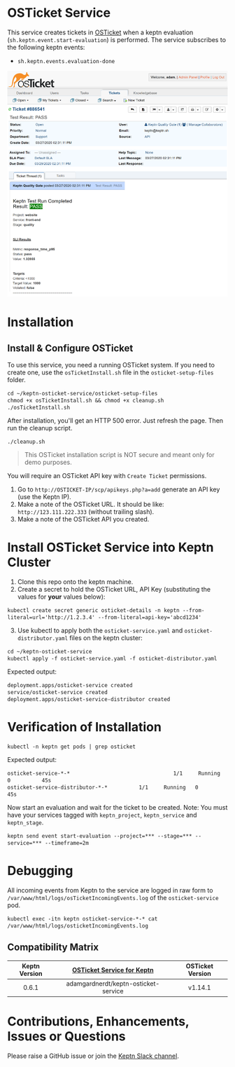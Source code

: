 # OSTicket Service
This service creates tickets in [OSTicket](https://github.com/osTicket/osTicket) when a keptn evaluation (`sh.keptn.event.start-evaluation`) is performed. The service subscribes to the following keptn events:

* `sh.keptn.events.evaluation-done`

![osticket screenshot](/assets/osticket-screenshot.png)

# Installation

## Install & Configure OSTicket
To use this service, you need a running OSTicket system. If you need to create one, use the `osTicketInstall.sh` file in the `osticket-setup-files` folder.

```
cd ~/keptn-osticket-service/osticket-setup-files
chmod +x osTicketInstall.sh && chmod +x cleanup.sh
./osTicketInstall.sh
```

After installation, you'll get an HTTP 500 error. Just refresh the page. Then run the cleanup script.

```
./cleanup.sh
```

> This OSTicket installation script is NOT secure and meant only for demo purposes.

You will require an OSTicket API key with `Create Ticket` permissions.

1. Go to `http://OSTICKET-IP/scp/apikeys.php?a=add` generate an API key (use the Keptn IP).
1. Make a note of the OSTicket URL. It should be like: `http://123.111.222.333` (without trailing slash).
1. Make a note of the OSTicket API you created.

# Install OSTicket Service into Keptn Cluster
1. Clone this repo onto the keptn machine.
1. Create a secret to hold the OSTicket URL, API Key (substituting the values for **your** values below):

```
kubectl create secret generic osticket-details -n keptn --from-literal=url='http://1.2.3.4' --from-literal=api-key='abcd1234'
```
3. Use kubectl to apply both the `osticket-service.yaml` and `osticket-distributor.yaml` files on the keptn cluster:

```
cd ~/keptn-osticket-service
kubectl apply -f osticket-service.yaml -f osticket-distributor.yaml
```

Expected output:
```
deployment.apps/osticket-service created
service/osticket-service created
deployment.apps/osticket-service-distributor created
```

# Verification of Installation
```
kubectl -n keptn get pods | grep osticket
```

Expected output:
```
osticket-service-*-*                                 1/1     Running   0          45s
osticket-service-distributor-*-*          1/1     Running   0          45s
```

Now start an evaluation and wait for the ticket to be created. Note: You must have your services tagged with `keptn_project`, `keptn_service` and `keptn_stage`.
```
keptn send event start-evaluation --project=*** --stage=*** --service=*** --timeframe=2m
```

# Debugging
All incoming events from Keptn to the service are logged in raw form to `/var/www/html/logs/osTicketIncomingEvents.log` of the `osticket-service` pod.

```
kubectl exec -itn keptn osticket-service-*-* cat /var/www/html/logs/osticketIncomingEvents.log
```

## Compatibility Matrix

| Keptn Version    | [OSTicket Service for Keptn](https://hub.docker.com/r/adamgardnerdt/keptn-osticket-service) | OSTicket Version|
|:----------------:|:----------------------------------------:|:------------------------------------------------------------------:|
|       0.6.1      | adamgardnerdt/keptn-osticket-service |  v1.14.1 |

# Contributions, Enhancements, Issues or Questions
Please raise a GitHub issue or join the [Keptn Slack channel](https://join.slack.com/t/keptn/shared_invite/enQtNTUxMTQ1MzgzMzUxLWMzNmM1NDc4MmE0MmQ0MDgwYzMzMDc4NjM5ODk0ZmFjNTE2YzlkMGE4NGU5MWUxODY1NTBjNjNmNmI1NWQ1NGY).
